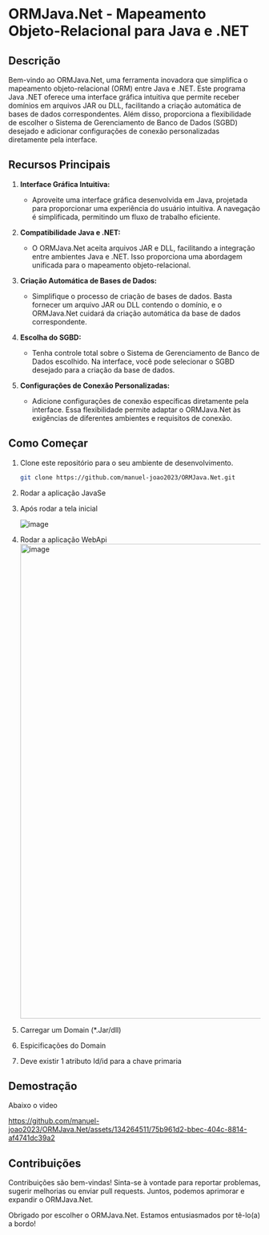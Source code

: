 # ORMJava.Net - Mapeamento Objeto-Relacional para Java e .NET

## Descrição

Bem-vindo ao ORMJava.Net, uma ferramenta inovadora que simplifica o mapeamento objeto-relacional (ORM) entre Java e .NET. Este programa Java .NET oferece uma interface gráfica intuitiva que permite receber domínios em arquivos JAR ou DLL, facilitando a criação automática de bases de dados correspondentes. Além disso, proporciona a flexibilidade de escolher o Sistema de Gerenciamento de Banco de Dados (SGBD) desejado e adicionar configurações de conexão personalizadas diretamente pela interface.

## Recursos Principais

1. **Interface Gráfica Intuitiva:**
   - Aproveite uma interface gráfica desenvolvida em Java, projetada para proporcionar uma experiência do usuário intuitiva. A navegação é simplificada, permitindo um fluxo de trabalho eficiente.

2. **Compatibilidade Java e .NET:**
   - O ORMJava.Net aceita arquivos JAR e DLL, facilitando a integração entre ambientes Java e .NET. Isso proporciona uma abordagem unificada para o mapeamento objeto-relacional.

3. **Criação Automática de Bases de Dados:**
   - Simplifique o processo de criação de bases de dados. Basta fornecer um arquivo JAR ou DLL contendo o domínio, e o ORMJava.Net cuidará da criação automática da base de dados correspondente.

4. **Escolha do SGBD:**
   - Tenha controle total sobre o Sistema de Gerenciamento de Banco de Dados escolhido. Na interface, você pode selecionar o SGBD desejado para a criação da base de dados.

5. **Configurações de Conexão Personalizadas:**
   - Adicione configurações de conexão específicas diretamente pela interface. Essa flexibilidade permite adaptar o ORMJava.Net às exigências de diferentes ambientes e requisitos de conexão.

## Como Começar

1. Clone este repositório para o seu ambiente de desenvolvimento.

   ```bash
   git clone https://github.com/manuel-joao2023/ORMJava.Net.git
   

2. Rodar a aplicação JavaSe
3. Após rodar a tela inicial

   ![image](https://github.com/manuel-joao2023/ORMJava.Net/assets/134264511/616ad93e-41de-4faa-86e1-8bfe11b4fa61)

4. Rodar a aplicação WebApi
   <img width="946" alt="image" src="https://github.com/manuel-joao2023/ORMJava.Net/assets/134264511/5e420ceb-d875-4f3e-a8a8-491628457b82">


5. Carregar um Domain (*.Jar/dll)
6. Espicificações do Domain
7. Deve existir 1 atributo Id/id para a chave primaria 

## Demostração
Abaixo o video 

https://github.com/manuel-joao2023/ORMJava.Net/assets/134264511/75b961d2-bbec-404c-8814-af4741dc39a2




## Contribuições
Contribuições são bem-vindas! Sinta-se à vontade para reportar problemas, sugerir melhorias ou enviar pull requests. Juntos, podemos aprimorar e expandir o ORMJava.Net.

Obrigado por escolher o ORMJava.Net. Estamos entusiasmados por tê-lo(a) a bordo!

